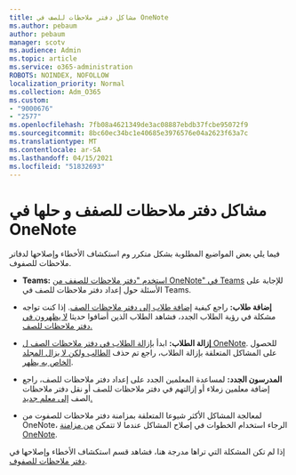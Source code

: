 ```yaml
---
title: مشاكل دفتر ملاحظات للصف في OneNote
ms.author: pebaum
author: pebaum
manager: scotv
ms.audience: Admin
ms.topic: article
ms.service: o365-administration
ROBOTS: NOINDEX, NOFOLLOW
localization_priority: Normal
ms.collection: Adm_O365
ms.custom:
- "9000676"
- "2577"
ms.openlocfilehash: 7fb08a4621349de3ac08887ebdb37fcbe95072f9
ms.sourcegitcommit: 8bc60ec34bc1e40685e3976576e04a2623f63a7c
ms.translationtype: MT
ms.contentlocale: ar-SA
ms.lasthandoff: 04/15/2021
ms.locfileid: "51832693"
---
```

# <a name="onenote-class-notebook-issues-and-resolutions"></a>مشاكل دفتر ملاحظات للصفف و حلها في OneNote

فيما يلي بعض المواضيع المطلوبة بشكل متكرر وم استكشاف الأخطاء وإصلاحها لدفاتر ملاحظات للصفوف.

- **Teams:** [استخدم "دفتر ملاحظات للصفف من OneNote" في Teams](https://support.office.com/article/bd77f11f-27cd-4d41-bfbd-2b11799f1440) للإجابة على الأسئلة حول إعداد دفتر ملاحظات للصف في Teams.

- **إضافة طلاب:** راجع كيفية [إضافة طلاب إلى دفتر ملاحظات الصف](https://support.office.com/article/149882af-506a-4689-9fee-39309b97aae8). إذا كنت تواجه مشكلة في رؤية الطلاب الجدد، فشاهد الطلاب الذين أضافوا حديثا [لا يظهرون في دفتر ملاحظات للصف.](https://support.office.com/article/4da02c45-b435-4af1-921b-51b8ee40e1c9)

- **إزالة الطلاب:** ابدأ [بإزالة الطلاب في دفتر ملاحظات الصف ل OneNote](https://support.office.com/article/86dcf019-408f-4de8-8055-eb61f1578c3c). للحصول على المشاكل المتعلقة بإزالة الطلاب، راجع تم حذف [الطالب ولكن لا يزال المجلد الخاص به يظهر](https://support.office.com/article/0ed81eaa-c14a-436f-bb6f-ce95f130cc71).

- **المدرسون الجدد:** لمساعدة المعلمين الجدد على إعداد دفتر [](https://support.office.com/article/fdcb870b-49a7-4a14-9ea6-d817f88026f8) ملاحظات للصف، راجع إضافة معلمين زملاء أو إزالتهم في دفتر ملاحظات للصف أو نقل دفتر ملاحظات الصف [إلى معلم جديد.](https://support.office.com/article/84ef5d4a-0eec-4d5b-bc22-1317bc3b9027)

- لمعالجة المشاكل الأكثر شيوعا المتعلقة بمزامنة دفتر ملاحظات للصفوت من OneNote، الرجاء استخدام الخطوات في إصلاح المشاكل عندما لا تتمكن [من مزامنة OneNote](https://support.office.com/article/Fix-issues-when-you-can-t-sync-OneNote-299495ef-66d1-448f-90c1-b785a6968d45).

إذا لم تكن المشكلة التي تراها [](https://support.office.com/article/class-notebook-ee70aff9-52e8-449f-be6a-7cbc1d65eaea#ID0EAABAAA=Manage&ID0EABAAA=Troubleshoot) مدرجة هنا، فشاهد قسم استكشاف الأخطاء وإصلاحها في [دفتر ملاحظات للصفوف](https://support.office.com/article/class-notebook-ee70aff9-52e8-449f-be6a-7cbc1d65eaea). 



